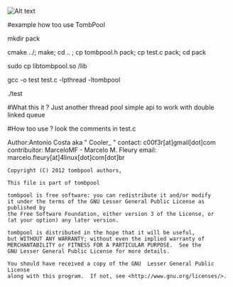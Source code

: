 ![Alt text](http://ertaislament.files.wordpress.com/2011/11/entomb.png)

#example how too use TombPool

 mkdir pack

cmake ../; make; cd .. ; cp tombpool.h pack; cp test.c pack; cd pack

sudo cp libtombpool.so /lib

gcc -o test test.c -lpthread -ltombpool

./test


#What this it ?
Just another thread pool simple api to work with double linked queue

#How too use ?
look the comments in test.c

Author:Antonio Costa aka " Cooler_ "
contact: c00f3r[at]gmail[dot]com
contribuitor: MarceloMF - Marcelo M. Fleury
email: marcelo.fleury[at]4linux[dot]com[dot]br

    Copyright (C) 2012 tombpool authors,
    
    This file is part of tombpool
    
    tombpool is free software: you can redistribute it and/or modify
    it under the terms of the GNU Lesser General Public License as published by
    the Free Software Foundation, either version 3 of the License, or
    (at your option) any later version.

    tombpool is distributed in the hope that it will be useful,
    but WITHOUT ANY WARRANTY; without even the implied warranty of
    MERCHANTABILITY or FITNESS FOR A PARTICULAR PURPOSE.  See the
    GNU Lesser General Public License for more details.

    You should have received a copy of the GNU  Lesser General Public License
    along with this program.  If not, see <http://www.gnu.org/licenses/>.

